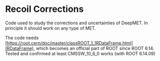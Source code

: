 # Recoil Corrections

Code used to study the corrections and uncertainties of DeepMET. In principle it should work on any type of MET. 

The code needs [https://root.cern/doc/master/classROOT_1_1RDataFrame.html](RDataFrame), which becomes an official part
of ROOT since ROOT 6.14. Tested and confirmed at least CMSSW_10_6_0 works (with ROOT 6.14.09)
